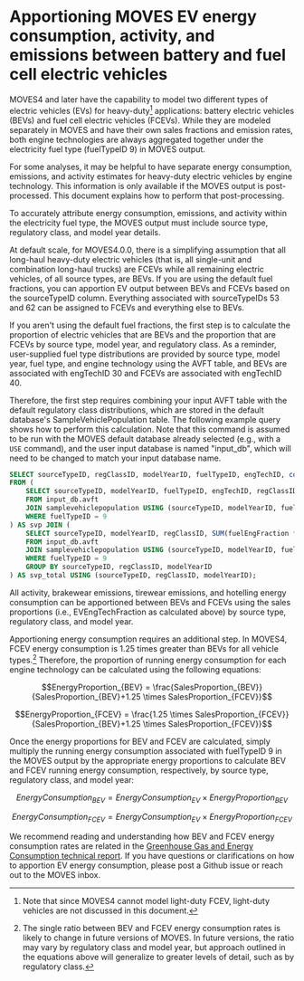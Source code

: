 # Apportioning MOVES EV energy consumption, activity, and emissions between battery and fuel cell electric vehicles

MOVES4 and later have the capability to model two different types of electric vehicles (EVs) for heavy-duty[^1] applications: battery electric vehicles (BEVs) and fuel cell electric vehicles (FCEVs). While they are modeled separately in MOVES and have their own sales fractions and emission rates, both engine technologies are always aggregated together under the electricity fuel type (fuelTypeID 9) in MOVES output.

For some analyses, it may be helpful to have separate energy consumption, emissions, and activity estimates for heavy-duty electric vehicles by engine technology. This information is only available if the MOVES output is post-processed. This document explains how to perform that post-processing. 

To accurately attribute energy consumption, emissions, and activity within the electricity fuel type, the MOVES output must include source type, regulatory class, and model year details. 

At default scale, for MOVES4.0.0, there is a simplifying assumption that all long-haul heavy-duty electric vehicles (that is, all single-unit and combination long-haul trucks) are FCEVs while all remaining electric vehicles, of all source types, are BEVs. If you are using the default fuel fractions, you can apportion EV output between BEVs and FCEVs based on the sourceTypeID column. Everything associated with sourceTypeIDs 53 and 62 can be assigned to FCEVs and everything else to BEVs. 

If you aren't using the default fuel fractions, the first step is to calculate the proportion of electric vehicles that are BEVs and the proportion that are FCEVs by source type, model year, and regulatory class. As a reminder, user-supplied fuel type distributions are provided by source type, model year, fuel type, and engine technology using the AVFT table, and BEVs are associated with engTechID 30 and FCEVs are associated with engTechID 40. 

Therefore, the first step requires combining your input AVFT table with the default regulatory class distributions, which are stored in the default database's SampleVehiclePopulation table. The following example query shows how to perform this calculation. Note that this command is assumed to be run with the MOVES default database already selected (e.g., with a `USE` command), and the user input database is named "input_db", which will need to be changed to match your input database name.

```sql
SELECT sourceTypeID, regClassID, modelYearID, fuelTypeID, engTechID, coalesce(stmyFraction/totalEVFraction, 0) as EVEngTechFraction
FROM (
	SELECT sourceTypeID, modelYearID, fuelTypeID, engTechID, regClassID, fuelEngFraction * stmyFuelEngFraction AS stmyFraction
	FROM input_db.avft
	JOIN samplevehiclepopulation USING (sourceTypeID, modelYearID, fuelTypeID, engTechID)
	WHERE fuelTypeID = 9
) AS svp JOIN (
	SELECT sourceTypeID, modelYearID, regClassID, SUM(fuelEngFraction * stmyFuelEngFraction) AS totalEVFraction
	FROM input_db.avft
	JOIN samplevehiclepopulation USING (sourceTypeID, modelYearID, fuelTypeID, engTechID)
	WHERE fuelTypeID = 9
	GROUP BY sourceTypeID, regClassID, modelYearID
) AS svp_total USING (sourceTypeID, regClassID, modelYearID);
```

All activity, brakewear emissions, tirewear emissions, and hotelling energy consumption can be apportioned between BEVs and FCEVs using the sales proportions (i.e., EVEngTechFraction as calculated above) by source type, regulatory class, and model year. 

Apportioning energy consumption requires an additional step. In MOVES4, FCEV energy consumption is 1.25 times greater than BEVs for all vehicle types.[^2] Therefore, the proportion of running energy consumption for each engine technology can be calculated using the following equations:

```math
EnergyProportion_{BEV} = \frac{SalesProportion_{BEV}}{SalesProportion_{BEV}+1.25 \times SalesProportion_{FCEV}}
```

```math
EnergyProportion_{FCEV} = \frac{1.25 \times SalesProportion_{FCEV}}{SalesProportion_{BEV}+1.25 \times SalesProportion_{FCEV}}
```

Once the energy proportions for BEV and FCEV are calculated, simply multiply the running energy consumption associated with fuelTypeID 9 in the MOVES output by the appropriate energy proportions to calculate BEV and FCEV running energy consumption, respectively, by source type, regulatory class, and model year:

```math
EnergyConsumption_{BEV}=EnergyConsumption_{EV} \times EnergyProportion_{BEV}
```

```math
EnergyConsumption_{FCEV}=EnergyConsumption_{EV} \times EnergyProportion_{FCEV}
```

We recommend reading and understanding how BEV and FCEV energy consumption rates are related in the [Greenhouse Gas and Energy Consumption technical report](https://www.epa.gov/moves/moves-onroad-technical-reports). If you have questions or clarifications on how to apportion EV energy consumption, please post a Github issue or reach out to the MOVES inbox.

[^1]: Note that since MOVES4 cannot model light-duty FCEV, light-duty vehicles are not discussed in this document.
[^2]: The single ratio between BEV and FCEV energy consumption rates is likely to change in future versions of MOVES. In future versions, the ratio may vary by regulatory class and model year, but approach outlined in the equations above will generalize to greater levels of detail, such as by regulatory class.
